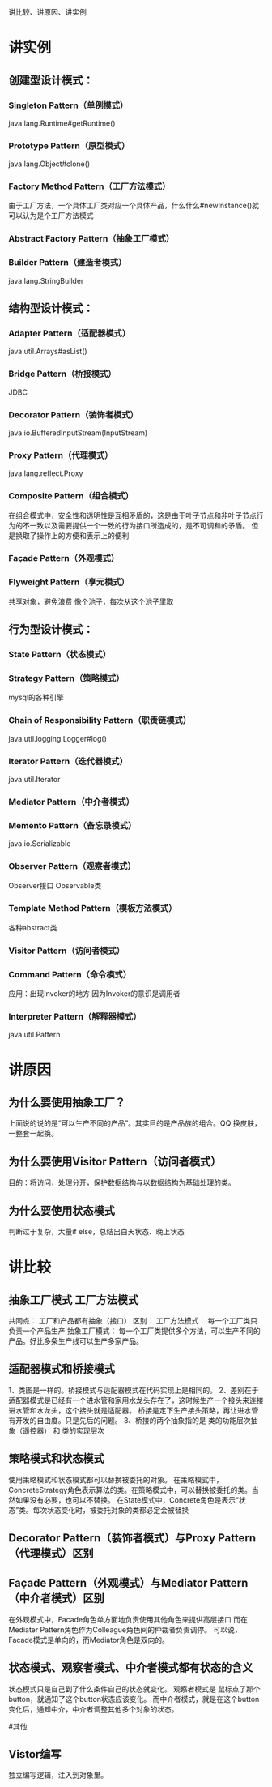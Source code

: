 讲比较、讲原因、讲实例
# 讲实例
## 创建型设计模式：
### Singleton Pattern（单例模式）   
java.lang.Runtime#getRuntime()
### Prototype Pattern（原型模式）
java.lang.Object#clone()
### Factory Method Pattern（工厂方法模式）   
由于工厂方法，一个具体工厂类对应一个具体产品，什么什么#newInstance()就可以认为是个工厂方法模式
### Abstract Factory Pattern（抽象工厂模式）
### Builder Pattern（建造者模式）
java.lang.StringBuilder
## 结构型设计模式：
### Adapter Pattern（适配器模式）
java.util.Arrays#asList()
### Bridge Pattern（桥接模式）
JDBC
### Decorator Pattern（装饰者模式）
java.io.BufferedInputStream(InputStream)
### Proxy Pattern（代理模式）
java.lang.reflect.Proxy
### Composite Pattern（组合模式）
在组合模式中，安全性和透明性是互相矛盾的，这是由于叶子节点和非叶子节点行为的不一致以及需要提供一个一致的行为接口所造成的，是不可调和的矛盾。
但是换取了操作上的方便和表示上的便利
### Façade Pattern（外观模式）
### Flyweight Pattern（享元模式）
共享对象，避免浪费
像个池子，每次从这个池子里取
## 行为型设计模式：
### State Pattern（状态模式）
### Strategy Pattern（策略模式）
mysql的各种引擎
### Chain of Responsibility Pattern（职责链模式）
 java.util.logging.Logger#log()
### Iterator Pattern（迭代器模式）
java.util.Iterator
### Mediator Pattern（中介者模式）
### Memento Pattern（备忘录模式）
java.io.Serializable
### Observer Pattern（观察者模式）
Observer接口 Observable类
### Template Method Pattern（模板方法模式）
各种abstract类
### Visitor Pattern（访问者模式）
### Command Pattern（命令模式）
应用：出现Invoker的地方
因为Invoker的意识是调用者
### Interpreter Pattern（解释器模式）  
java.util.Pattern

# 讲原因
## 为什么要使用抽象工厂？
上面说的说的是“可以生产不同的产品”。其实目的是产品族的组合。QQ 换皮肤，一整套一起换。
## 为什么要使用Visitor Pattern（访问者模式）
目的：将访问，处理分开，保护数据结构与以数据结构为基础处理的类。
## 为什么要使用状态模式
判断过于复杂，大量if else，总结出白天状态、晚上状态

# 讲比较
## 抽象工厂模式 工厂方法模式
共同点：
工厂和产品都有抽象（接口）
区别：
工厂方法模式：
每一个工厂类只负责一个产品生产
抽象工厂模式：
每一个工厂类提供多个方法，可以生产不同的产品。好比多条生产线可以生产多家产品。
## 适配器模式和桥接模式
1、类图是一样的。桥接模式与适配器模式在代码实现上是相同的。
2、差别在于适配器模式是已经有一个进水管和家用水龙头存在了，这时候生产一个接头来连接进水管和水龙头，这个接头就是适配器。
桥接是定下生产接头策略，再让进水管有开发的自由度。只是先后的问题。
3、桥接的两个抽象指的是 类的功能层次抽象（遥控器） 和 类的实现层次

## 策略模式和状态模式
使用策略模式和状态模式都可以替换被委托的对象。
在策略模式中，ConcreteStrategy角色表示算法的类。在策略模式中，可以替换被委托的类。当然如果没有必要，也可以不替换。
在State模式中，Concrete角色是表示“状态”类。每次状态变化时，被委托对象的类都必定会被替换
## Decorator Pattern（装饰者模式）与Proxy Pattern（代理模式）区别

## Façade Pattern（外观模式）与Mediator Pattern（中介者模式）区别
在外观模式中，Facade角色单方面地负责使用其他角色来提供高层接口
而在Mediater Pattern角色作为Colleague角色间的仲裁者负责调停。
可以说，Facade模式是单向的，而Mediator角色是双向的。
## 状态模式、观察者模式、中介者模式都有状态的含义
状态模式只是自己到了什么条件自己的状态就变化。
观察者模式是 鼠标点了那个button，就通知了这个button状态应该变化。
而中介者模式，就是在这个button变化后，通知中介，中介者调整其他多个对象的状态。

#其他
## Vistor编写
独立编写逻辑，注入到对象里。






